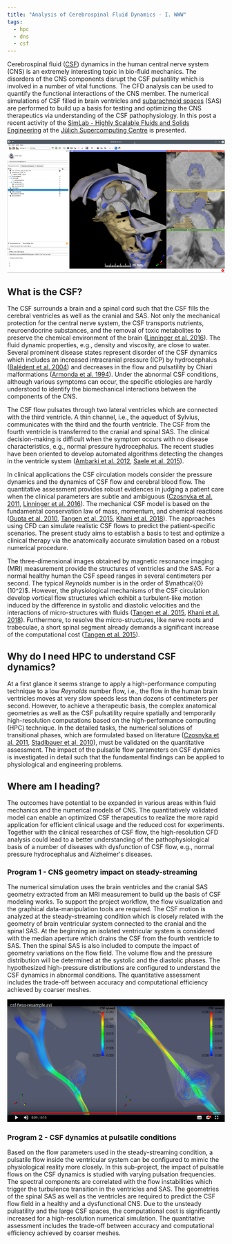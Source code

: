 ```yaml
---
title: "Analysis of Cerebrospinal Fluid Dynamics - I. WWW"
tags:
  - hpc
  - dns
  - csf
---
```


Cerebrospinal fluid ([CSF][csfwiki]) dynamics in the human central nerve system
(CNS) is an extremely interesting topic in bio-fluid mechanics.
The disorders of the CNS components disrupt the CSF pulsatility
which is involved in a number of vital functions. The CFD analysis can
be used to quantify the functional interactions of the CNS member. The
numerical simulations of CSF filled in brain ventricles and
[subarachnoid spaces][saswiki] (SAS) are performed to build up a basis for
testing and optimizing the CNS therapeutics via understanding of the
CSF pathophysiology. In this post a recent activity of the
[SimLab - Highly Scalable Fluids and Solids Engineering](https://www.jara.org/de/forschung/center-for-simulation-and-data-sciences/simulation-laboratories/highly-scalable-fluids-and-solids-engineering "SLFSE at JSC")
at the [J&uuml;lich Supercomputing Centre][jsc-link] is presented.

![](/assets/images/2019-04-16-fig-2.png "3D-Slicer segments of human brain ventricles")

## What is the CSF?

The CSF surrounds a brain and a spinal cord such
that the CSF fills the cerebral ventricles as well as the cranial and
SAS. Not only the mechanical protection
for the central nerve system, the CSF transports
nutrients, neuroendocrine substances, and the removal of toxic
metabolites to preserve the chemical environment of the
brain ([Linninger et al. 2016][Linninger2016]). The fluid dynamic properties, e.g.,
density and viscosity, are close to water. Several prominent disease
states represent disorder of the CSF dynamics which includes an
increased intracranial pressure (ICP) by hydrocephalus
([Bal&eacute;dent et al. 2004][Baledent2004]) and decreases in the flow and
pulsatility by Chiari malformations ([Armonda et al. 1994][Armonda1994]). Under the
abnormal CSF conditions, although various symptoms can occur, the
specific etiologies are hardly understood to identify the
biomechanical interactions between the components of the CNS.

The CSF flow pulsates through two lateral ventricles which are
connected with the third ventricle. A thin channel, i.e., the aqueduct
of Sylvius, communicates with the third and the fourth ventricle. The
CSF from the fourth ventricle is transferred to the cranial and spinal
SAS. The clinical decision-making is difficult when the symptom occurs
with no disease characteristics, e.g., normal pressure
hydrocephalus. The recent studies have been oriented to develop
automated algorithms detecting the changes in the ventricle
system ([Ambarki et al. 2012][Ambarki2012], [Saele et al. 2015][Saele2015]).

In clinical applications the CSF circulation models consider the
pressure dynamics and the dynamics of CSF flow and cerebral blood
flow. The quantitative assessment provides robust evidences in judging
a patient care when the clinical parameters are subtle and
ambiguous ([Czosnyka et al. 2011][Czosnyka2011], [Linninger et al. 2016][Linninger2016]). The mechanical CSF model
is based on the fundamental conservation law of mass, momentum, and
chemical reactions ([Gupta et al. 2010][Gupta2010], [Tangen et al. 2015][Tangen2015], [Khani et al. 2018][Khani2018]). The
approaches using CFD can simulate
realistic CSF flows to predict the patient-specific scenarios. The
present study aims to establish a basis to test and optimize a
clinical therapy via the anatomically accurate simulation based on a
robust numerical procedure.

The three-dimensional images obtained by magnetic resonance imaging
(MRI) measurement provide the structures of ventricles and the SAS.
For a normal healthy human the CSF speed ranges in several
centimeters per second. The typical _Reynolds_ number is in the order
of \$\mathcal{O}(10^2)\$. However, the physiological mechanisms of the
CSF circulation develop vortical flow structures which exhibit a
turbulent-like motion induced by the difference in systolic and
diastolic velocities and the interactions of micro-structures with
fluids ([Tangen et al. 2015][Tangen2015], [Khani et al. 2018][Khani2018]).
Furthermore, to resolve the
micro-structures, like nerve roots and trabeculae, a short spinal
segment already demands a significant increase of the computational
cost ([Tangen et al. 2015][Tangen2015]). 

## Why do I need HPC to understand CSF dynamics?

At a first glance it seems strange to apply a high-performance computing
technique to a low _Reynolds_ number flow, i.e., the flow in
the human brain ventricles moves at very slow speeds less than dozens of centimeters
per second. However, to achieve a therapeutic basis, the complex
anatomical geometries as well as the CSF pulsatility require
spatially and temporarily high-resolution computations based on the
high-performance computing (HPC) technique. In the detailed tasks, the
numerical solutions of transitional phases, which are formulated based on
literature ([Czosnyka et al. 2011][Czosnyka2011], 
[Stadlbauer et al. 2010][Stadlbauer2010]), must be validated on the
quantitative assessment. The impact of the pulsatile flow parameters
on CSF dynamics is investigated in detail such that the
fundamental findings can be applied to physiological and engineering
problems.

## Where am I heading?

The outcomes have potential to be expanded in
various areas within fluid mechanics and the numerical models of
CNS. The quantitatively validated model can enable an optimized CSF
therapeutics to realize the more rapid application for efficient
clinical usage and the reduced cost for experiments. Together with the
clinical researches of CSF flow, the high-resolution CFD analysis
could lead to a better understanding of the pathophysiological basis
of a number of diseases with dysfunction of CSF flow, e.g., normal
pressure hydrocephalus and Alzheimer's diseases.

### Program 1 - CNS geometry impact on steady-streaming

The numerical simulation uses the brain ventricles and the cranial
SAS geometry extracted from an MRI measurement to build up the basis
of CSF modeling works. To support the project workflow, the flow
visualization and the graphical data-manipulation tools are required.
The CSF motion is analyzed at the steady-streaming condition
which is closely related with the geometry of brain ventricular system
connected to the cranial and the spinal SAS. At the beginning an
isolated ventricular system is considered with the median aperture
which drains the CSF from the fourth ventricle to SAS. Then the spinal
SAS is also included to compute the impact of geometry variations on the
flow field. The volume flow and the pressure distribution will be
determined at the systolic and the diastolic phases. The hypothesized
high-pressure distributions are configured to understand the CSF
dynamics in abnormal conditions. The quantitative assessment includes
the trade-off between accuracy and computational efficiency achieved
by coarser meshes.

[![Steady Flow](/assets/images/2019-04-16-fig-1.png)](https://drive.google.com/file/d/1H_d68KmxwTxlyY25HmXkgGjFrJu7oeHd/preview)

### Program 2 - CSF dynamics at pulsatile conditions

Based on the flow parameters used in the steady-streaming condition, a
pulsatile flow inside the ventricular system can be configured to
mimic the physiological reality more closely. In this sub-project, the
impact of pulsatile flows on the CSF dynamics is studied with varying pulsation
frequencies. The spectral components are correlated with the flow
instabilities which trigger the turbulence transition in the
ventricles and SAS. The geometries of the spinal SAS as well as the
ventricles are required to predict the CSF flow field in a healthy and a
dysfunctional CNS. Due to the unsteady pulsatility and the large CSF
spaces, the computational cost is significantly increased for a
high-resolution numerical simulation. The quantitative assessment
includes the trade-off between accuracy and computational efficiency
achieved by coarser meshes.





[jsc-link]: http://www.fz-juelich.de/ias/jsc/EN/Home/home_node.html "Jülich Supercomputing Centre"
[csfwiki]: https://en.wikipedia.org/wiki/Cerebrospinal_fluid "Cerebrospinal Fluids"
[saswiki]: https://en.wikipedia.org/wiki/Meninges "Subarachnoid Spaces"

[Ambarki2012]: http://www.ajnr.org/content/33/10/1951.long "Evaluation of Automatic Measurement of the Intracranial Volume Based on Quantitative MR Imaging"

[Armonda1994]: https://academic.oup.com/neurosurgery/article/35/2/214/2757389 "Quantitative Cine-Mode Magnetic Resonance Imaging of Chiari I Malformations: An Analysis of Cerebrospinal Fluid Dynamics"

[Baledent2004]: https://www.researchgate.net/publication/8937318_Relationship_Between_Cerebrospinal_Fluid_and_Blood_Dynamics_in_Healthy_Volunteers_and_Patients_with_Communicating_Hydrocephalus "Relationship between Cerebrospinal Fluid and Blood Dynamics in Healthy Volunteers and Patients with Communicating Hydrocephalus"

[Czosnyka2011]: https://link.springer.com/chapter/10.1007/978-1-4419-9997-9_7 "Dynamics of Cerebrospinal Fluid: From Theoretical Models to Clinical Applications"

[Gupta2010]: https://royalsocietypublishing.org/doi/full/10.1098/rsif.2010.0033?url_ver=Z39.88-2003&rfr_id=ori:rid:crossref.org&rfr_dat=cr_pub%3dpubmed "Cerebrospinal Fluid Dynamics in the Human Cranial Subarachnoid Space: an Overlooked Mediator of Cerebral Disease. I. Computational Model"

[Khani2018]: https://biomechanical.asmedigitalcollection.asme.org/article.aspx?articleID=2683234 "Anthropomorphic Model of Intrathecal Cerebrospinal Fluid Dynamics within the Spinal Subarachnoid Space: Spinal Cord Nerve Roots Increase Steady-Streaming"

[Linninger2016]: https://www.annualreviews.org/doi/full/10.1146/annurev-fluid-122414-034321 "Cerebrospinal Fluid Mechanics and Its Coupling to Cerebrovascular Dynamics"

[Saele2015]: https://www.sciencedirect.com/science/article/pii/S0022510X15000684?via%3Dihub "Association between Ventricular Volume Measures and Pulsatile and Static Intracranial Pressure Scores in Non-Communicating Hydrocephalus"

[Stadlbauer2010]: https://www.sciencedirect.com/science/article/pii/S1053811910001588 "Insight into the Patterns of Cerebrospinal Fluid Flow in the Human Ventricular System Using MR Velocity Mapping"

[Tangen2015]: https://www.sciencedirect.com/science/article/pii/S0021929015000974 "CNS Wide Simulation of Flow Resistance and Drug Transport due to Spinal Microanatomy"

